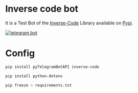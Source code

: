 # Inverse code bot
It is a Test Bot of the [Inverse-Code](https://github.com/aniceto-jolela/inverse_code) Library available on [Pypi](https://pypi.org/project/inverse-code/).

[![telegram bot](https://img.shields.io/badge/telegram_bot-1.0.0-blue)](https://web.telegram.org/k/#@inverse_code_bot)

# Config

```bash
pip install pyTelegramBotAPI inverse-code
```

```bash
pip install python-dotenv
```

```bash
pip freeze > requirements.txt
```
